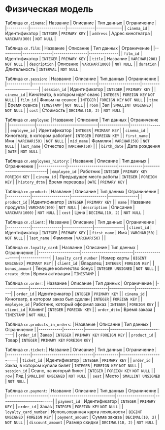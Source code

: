 # Физическая модель

Таблица `cn.cinema`:
| Название  | Описание         | Тип данных   | Ограничение |
|-----------|------------------|--------------|-------------|
| `cinema_id` | Идентификатор    | `INTEGER`      | `PRIMARY KEY` |
| `address`   | Адрес кинотеатра | `VARCHAR(300)` | `NOT NULL`    |

Таблица `cn.film`:
| Название | Описание      | Тип данных      | Ограничение   |
|----------|---------------|-----------------|---------------|
| `film_id`  | Идентификатор | `INTEGER`       | `PRIMARY KEY` |
| `title`    | Название      | `VARCHAR(200)`  | `NOT NULL`    |
| `description`     | Описание      | `VARCHAR(1000)` | `NOT NULL`    |
| `duration` | Длительность  | `INTERVAL`      | `NOT NULL`    |

Таблица `cn.session`:
| Название   | Описание                        | Тип данных          | Ограничение              |
|------------|---------------------------------|---------------------|--------------------------|
| `session_id` | Идентификатор                   | `INTEGER`           | `PRIMARY KEY`            |
| `cinema_id`  | Кинотеатр, в котором идет сеанс | `INTEGER`           | `FOREIGN KEY` `NOT NULL` |
| `film_id`    | Фильм на сеансе                 | `INTEGER`           | `FOREIGN KEY` `NOT NULL` |
| `time`       | Время сеанса                    | `TIMESTAMP`         | `NOT NULL`               |
| `room`       | Зал                             | `SMALLINT UNSIGNED` | `NOT NULL`               |
| `cost`       | Стоимость                       | `DECIMAL(10, 2)`    | `NOT NULL`               |

Таблица `cn.employee`:
| Название    | Описание                      | Тип данных    | Ограничение   |
|-------------|-------------------------------|---------------|---------------|
| `employee_id` | Идентификатор                 | `INTEGER`     | `PRIMARY KEY` |
| `cinema_id`   | Кинотеатр, в котором работает | `INTEGER`     | `FOREIGN KEY` |
| `first_name`  | Имя                           | `VARCHAR(50)` | `NOT NULL`    |
| `mid_name`    | Фамилия                       | `VARCHAR(50)` | `NOT NULL`    |
| `last_name`   | Отчество                      | `VARCHAR(50)` |               |
| `birth_date`  | Дата рождения                 | `DATE`        | `NOT NULL`    |

Таблица `cn.employees_history`:
| Название     | Описание                | Тип данных | Ограничение                 |
|--------------|-------------------------|------------|-----------------------------|
| `employee_id`  | Работник                | `INTEGER`  | `PRIMARY KEY` `FOREIGN KEY` |
| `cinema_id`    | Предыдущее место работы | `INTEGER`  | `FOREIGN KEY`               |
| `history_dttm` | Время перевода          | `DATE`     | `PRIMARY KEY`               |

Таблица `cn.product`:
| Название   | Описание          | Тип данных       | Ограничение   |
|------------|-------------------|------------------|---------------|
| `product_id` | Идентификатор     | `INTEGER`        | `PRIMARY KEY` |
| `name`       | Название продукта | `VARCHAR(100)`   | `NOT NULL`    |
| `description`       | Описание          | `VARCHAR(1000)`  | `NOT NULL`    |
| `cost`       | Цена              | `DECIMAL(10, 2)` | `NOT NULL`    |

Таблица `cn.client`:
| Название   | Описание      | Тип данных    | Ограничение   |
|------------|---------------|---------------|---------------|
| `client_id`  | Идентификатор | `INTEGER`     | `PRIMARY KEY` |
| `first_name` | Имя           | `VARCHAR(50)` | `NOT NULL`    |
| `last_name`  | Фамилия       | `VARCHAR(50)` |               |

Таблица `cn.loyalty_card`:
| Название            | Описание                 | Тип данных         | Ограничение   |
|---------------------|--------------------------|--------------------|---------------|
| `loyalty_card_number` | Номер карты              | `BIGINT UNSIGNED`  | `PRIMARY KEY` |
| `client_id`         | Владелец                 | `INTEGER`          | `FOREIGN KEY` |
| `bonus_amount`        | Текущее количество бонус | `INTEGER UNSIGNED` | `NOT NULL`    |
| `create_dttm`         | Время активации          | `TIMESTAMP`        |               |

Таблица `cn.order`:
| Название    | Описание                              | Тип данных  | Ограничение   |
|-------------|---------------------------------------|-------------|---------------|
| `order_id`    | Идентификатор                         | `INTEGER`   | `PRIMARY KEY` |
| `cinema_id`   | Кинотеатр, в котором заказ был сделан | `INTEGER`   | `FOREIGN KEY` |
| `employee_id` | Работник, который оформил заказ       | `INTEGER`   | `FOREIGN KEY` |
| `client_id` | Клиент                                | `INTEGER`   | `FOREIGN KEY` |
| `order_dttm`  | Время заказа                          | `TIMESTAMP` | `NOT NULL`    |

Таблица `cn.products_in_orders`:
| Название   | Описание | Тип данных | Ограничение                 |
|------------|----------|------------|-----------------------------|
| `order_id`   | Заказ    | `INTEGER`  | `PRIMARY KEY` `FOREIGN KEY` |
| `product_id` | Товар    | `INTEGER`  | `PRIMARY KEY` `FOREIGN KEY` |

Таблица `cn.ticket`:
| Название   | Описание                      | Тип данных | Ограничение              |
|------------|-------------------------------|------------|--------------------------|
| `ticket_id`  | Идентификатор                 | `INTEGER`           | `PRIMARY KEY`            |
| `order_id`   | Заказ, в котором купили билет | `INTEGER`           | `FOREIGN KEY` `NOT NULL` |
| `session_id` | Сеанс, на который билет       | `INTEGER`           | `FOREIGN KEY` `NOT NULL` |
| `row`        | Ряд                           | `SMALLINT UNSIGNED` | `NOT NULL`               |
| `seat`       | Место                         | `SMALLINT UNSIGNED` | `NOT NULL`               |

Таблица `cn.payment`:
| Название            | Описание                        | Тип данных        | Ограничение              |
|---------------------|---------------------------------|-------------------|--------------------------|
| `payment_id`          | Идентификатор                   | `INTEGER`         | `PRIMARY KEY`            |
| `order_id`            | Заказ                           | `INTEGER`         | `FOREIGN KEY` `NOT NULL` |
| `loyalty_card_number` | Использованная карта лояльности | `BIGINT UNSIGNED` | `FOREIGN KEY`            |
| `payment_amount`      | Сумма заказа                    | `DECIMAL(10, 2)`  | `NOT NULL`               |
| `discount_amount`     | Размер скидки                   | `DECIMAL(10, 2)`  | `NOT NULL`               |